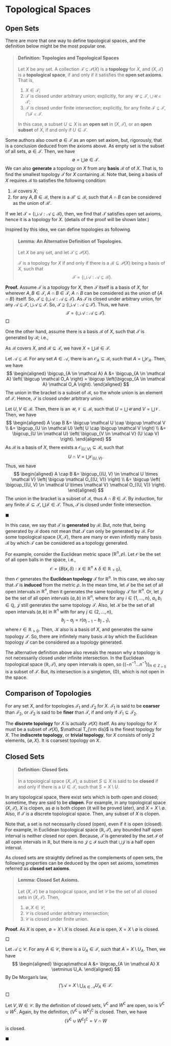 # Topological Spaces

## Open Sets

There are more that one way to define topological spaces, and the definition below might be the most popular one.

> #### Definition: Topologies and Topological Spaces
>
> Let $X$ be any set. A collection $\mathcal T \subseteq \mathcal P(X)$ is a **topology** for $X$, and $(X, \mathcal T)$ is a **topological space**, if and only if it satisfies the **open set axioms**. That is,
>
> 1. $X \in \mathcal T$;
> 2. $\mathcal T$ is closed under arbitrary union; explicitly, for any $\mathcal U \subseteq \mathcal T$, $\bigcup \mathcal U \in \mathcal T$;
> 3. $\mathcal T$ is closed under finite intersection; explicitly, for any finite $\mathcal F \subseteq \mathcal T$, $\bigcap \mathcal F \in \mathcal T$.
>
> In this case, a subset $U \subseteq X$ is an **open set** in $(X, \mathcal T)$, or an **open subset** of $X$, if and only if $U \in \mathcal T$.

Some authors also count $\emptyset \in \mathcal T$ as an open set axiom, but, rigorously, that is a conclusion deduced from the axioms above. As empty set is the subset of all sets, $\emptyset \in \mathcal T$. Then, we have
$$
\emptyset = \bigcup \emptyset \in \mathcal T.
$$
We can also **generate** a topology on $X$ from any **basis** $\mathcal B$ of of $X$. That is, to find the smallest topology $\mathcal T$ for $X$ containing $\mathcal B$. Note that, being a basis of $X$ requires $\mathcal B$ to satisfies the following condition:

1. $\mathcal B$ covers $X$;
2. for any $A, B \in \mathcal B$, there is a $\mathcal B' \subseteq \mathcal B$, such that $A \cap B$ can be considered as the union of $\mathcal B'$.

If we let $\mathcal T = \left\{\bigcup \mathcal A : \mathcal A \subseteq \mathcal B\right\}$, then, we find that $\mathcal T$ satisfies open set axioms, hence it is a topology for $X$. (details of the proof will be shown later.)

Inspired by this idea, we can define topologies as following.

> #### Lemma: An Alternative Definition of Topologies.
>
> Let $X$ be any set, and let $\mathcal T \subseteq \mathcal P(X)$.
>
> $\mathcal T$ is a topology for $X$ if and only if there is a $\mathcal B \subseteq \mathcal P(X)$ being a basis of $X$, such that
> $$
> \mathcal T = \left\{ \bigcup \mathcal A : \mathcal A \subseteq \mathcal B \right\}.
> $$

**Proof.** Assume $\mathcal T$ is a topology for $X$, then $\mathcal T$ itself is a basis of $X$, for wherever $A, B \in \mathcal T$, $A \cap B \in \mathcal T$, $A \cap B$ can be considered as the union of $\{A \cap B\}$ itself. So, $\mathcal T \subseteq \left\{ \bigcup \mathcal A : \mathcal A \subseteq \mathcal T \right\}$. As $\mathcal T$ is closed under arbitrary union, for any $\mathcal A \subseteq \mathcal T$, $\bigcup \mathcal A \subseteq \mathcal T$. So, $\mathcal T \supseteq \left\{ \bigcup \mathcal A: \mathcal A \subseteq \mathcal T \right\}$. Thus, we have
$$
\mathcal T = \left\{ \bigcup \mathcal A: \mathcal A \subseteq \mathcal T \right\}.
$$
$\Box$

One the other hand, assume there is a basis $\mathcal B$ of $X$, such that $\mathcal T$ is generated by $\mathcal B$; i.e.,

As $\mathcal B$ covers $X$, and $\mathcal B \subseteq \mathcal T$, we have $X = \bigcup \mathcal B \in \mathcal T$.

Let $\mathcal A \subseteq \mathcal B$. For any set $A \in \mathcal A$, there is an $\mathcal O_A \subseteq \mathcal B$, such that $A = \bigcup \mathcal O_A$. Then, we have
$$
\begin{aligned}
\bigcup_{A \in \mathcal A} A &= \bigcup_{A \in \mathcal A} \left( \bigcup \mathcal O_A \right) = \bigcup \left(\bigcup_{A \in \mathcal A} \mathcal O_A \right).
\end{aligned}
$$
The union in the bracket is a subset of $\mathcal B$, so the whole union is an element of $\mathcal T$. Hence, $\mathcal T$ is closed under arbitrary union.

Let $U, V \in \mathcal B$. Then, there is an $\mathcal U, \mathcal V \subseteq \mathcal B$, such that $U = \bigcup \mathcal U$ and $V = \bigcup \mathcal V$. Then, we have
$$
\begin{aligned}
A \cap B &= \bigcup \mathcal U \cap \bigcup \mathcal V \\
&= \bigcup_{U \in \mathcal U} \left( U \cap \bigcup \mathcal V \right) \\
&= \bigcup_{U \in \mathcal U} \left( \bigcup_{V \in \mathcal V} (U \cap V) \right).
\end{aligned}
$$
As $\mathcal B$ is a basis of $X$, there exists a $\mathcal O_{(U,V)} \subseteq \mathcal B$, such that
$$
U \cap V = \bigcup \mathcal O_{(U, V)}.
$$
Thus, we have
$$
\begin{aligned}
  A \cap B &= \bigcup_{(U, V) \in \mathcal U \times \mathcal V} \left( \bigcup \mathcal O_{(U, V)} \right) \\
  &= \bigcup \left( \bigcup_{(U, V) \in \mathcal U \times \mathcal V} \mathcal O_{(U, V)} \right).
\end{aligned}
$$
The union in the bracket is a subset of $\mathcal B$, thus $A \cap B \in \mathcal T$. By induction, for any finite $\mathcal F \subseteq \mathcal T$, $\bigcup \mathcal F \in \mathcal T$. Thus, $\mathcal T$ is closed under finite intersection.

$\blacksquare$

In this case, we say that $\mathcal T$ is **generated** by $\mathcal B$. But, note that, being generated by $\mathcal B$ does not mean that $\mathcal T$ can only be generated by $\mathcal B$. For some topological space $(X, \mathcal T)$, there are many or even infinitly many basis $\mathcal B$ by which $\mathcal T$ can be considered as a topology generated.

For example, consider the Euclidean metric space $(\mathbb R^n, \rho)$. Let $\mathcal O$ be the set of all open balls in the space, i.e.,
$$
\mathcal O = \{B(x, \delta): x \in \mathbb R^n \land \delta \in \mathbb R_{> 0}\},
$$
then $\mathcal O$ generates the **Euclidean topology** $\mathcal T$ for $\mathbb R^n$. In this case, we also say that $\mathcal T$ is **induced** from the metric $\rho$. In the mean time, let $\mathcal I$ be the set of all open intervals in $\mathbb R^n$, then it generates the same topology $\mathcal T$ for $\mathbb R^n$. Or, let $\mathcal J$ be the set of all open intervals $(a,b)$ in $\mathbb R^n$, where for any $i \in \{1, \ldots, n\}$, $a_i, b_i \in \mathbb Q$, $\mathcal J$ still generates the same topology $\mathcal T$. Also, let $\mathcal K$ be the set of all open intervals $(a,b)$ in $\mathbb R^n$ with for any $j \in \{2, \ldots, n\}$,
$$
b_j - a_j = r(a_{j-1} - b_{j-1}),
$$
where $r \in \mathbb R_{> 0}$. Then, $\mathcal K$ also is a basis of $X$, and generates the same topology $\mathcal T$. So, there are infinitely many basis $\mathcal B$ by which the Euclidean topology $\mathcal T$ can be considered as a topology generated.

The alternative definition above also reveals the reason why a topology is not necessarily closed under infinite intersection. In the Euclidean topological space $(\mathbb R, \mathcal T)$, any open intervals is open, so $\left\{(-n^{-1} \ldots n^{-1})\right\}_{n \in \mathbb Z_{> 0}}$ is a subset of $\mathcal T$. But, its intersection is a singleton, $\{0\}$, which is not open in the space.

## Comparison of Topologies

For any set $X$, and for topologies $\mathcal T_1$ and $\mathcal T_2$ for $X$. $\mathcal T_1$ is said to be **coarser** than $\mathcal T_2$, or $\mathcal T_2$ is said to be **finer** than $\mathcal T$, if and only if $\mathcal T_1 \subseteq \mathcal T_2$.

The **discrete topology** for $X$ is actually $\mathcal P(X)$ itself. As any topology for $X$ must be a subset of $\mathcal P(X)$, $\mathcal T_{\rm dis}$ is the finest topology for $X$. The **indiscrete topology**, or **trivial topology**, for $X$ consists of only 2 elements, $\{\emptyset, X\}$. It is coarsest topology on $X$.

## Closed Sets

> #### Definition: Closed Sets
>
> In a topological space $(X, \mathcal T)$, a subset $S \subseteq X$ is said to be **closed** if and only if there is a $U \in \mathcal T$, such that $S = X \setminus U$.

In any topological space, there exist sets which is both open and closed; sometime, they are said to be **clopen**. For example, in any topological space $(X, \mathcal T)$, $X$ is clopen, as $\emptyset$ is both clopen (it will be proved later), and $X = X \setminus \emptyset$. Also, if $\mathcal T$ is a discrete topological space. Then, any subset of $X$ is clopen.

Note that, a set is not necessarily closed (open), even if it is open (closed). For example, in Euclidean topological space $(\mathbb R, \mathcal T)$, any bounded half open interval is neither closed nor open. Because, $\mathcal T$ is generated by the set $\mathcal I$ of all open intervals in $\mathbb R$, but there is no $\mathcal J \subseteq \mathcal I$ such that $\bigcup \mathcal J$ is a half open interval.

As closed sets are straightly defined as the complements of open sets, the following properties can be deduced by the open set axioms, sometimes referred as **closed set axioms**.

> #### Lemma: Closed Set Axioms.
>
> Let $(X, \mathcal T)$ be a topological space, and let $\mathcal C$ be the set of all closed sets in $(X, \mathcal T)$. Then,
>
> 1. $\emptyset, X \in \mathcal C$;
> 2. $\mathcal C$ is closed under arbitrary intersection;
> 3. $\mathcal C$ is closed under finite union.

**Proof.** As $X$ is open, $\emptyset = X \setminus X$ is closed. As $\emptyset$ is open, $X = X \setminus \emptyset$ is closed.

$\Box$

Let $\mathcal A \subseteq \mathcal C$. For any $A \in \mathcal C$, there is a $U_A \in \mathcal T$, such that $A = X \setminus U_A$. Then, we have
$$
\begin{aligned}
\bigcap\mathcal A &= \bigcap_{A \in \mathcal A} X \setminus U_A.
\end{aligned}
$$
By De Morgan’s law,
$$
\bigcap \mathcal A = X \setminus \bigcup_{A \in \mathcal A} U_A \in \mathcal T.
$$
$\Box$

Let $V, W \in \mathcal C$. By the definition of closed sets, $V^\complement$ and $W^\complement$ are open, so is $V^\complement \cup W^\complement$. Again, by the definition, $(V^\complement \cup W^\complement)^\complement$ is closed. Then, we have
$$
(V^\complement \cup W^\complement)^\complement = V \cap W
$$
is closed.

$\blacksquare$

